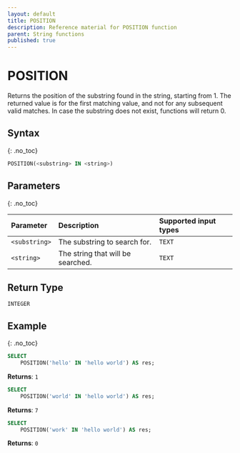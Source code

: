 ```yaml
---
layout: default
title: POSITION
description: Reference material for POSITION function
parent: String functions
published: true
---
```


# POSITION

Returns the position of the substring found in the string, starting from 1. The returned value is for the first matching value, and not for any subsequent valid matches.
In case the substring does not exist, functions will return 0.

## Syntax
{: .no_toc}

```sql
POSITION(<substring> IN <string>)
```

## Parameters 
{: .no_toc}

| Parameter       | Description                      | Supported input types    | 
| :---------------| :--------------------------------|:-------------------------|
| `<substring>` | The substring to search for.        | `TEXT` |
| `<string>`    | The string that will be searched. | `TEXT` |

## Return Type
`INTEGER`

## Example
{: .no_toc}

```sql
SELECT
	POSITION('hello' IN 'hello world') AS res;
```

**Returns**: `1`

```sql
SELECT
	POSITION('world' IN 'hello world') AS res;
```

**Returns**: `7`

```sql
SELECT
	POSITION('work' IN 'hello world') AS res;
```

**Returns**: `0`
